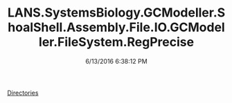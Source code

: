 ﻿---
title: LANS.SystemsBiology.GCModeller.ShoalShell.Assembly.File.IO.GCModeller.FileSystem.RegPrecise
date: 6/13/2016 6:38:12 PM
---

[Directories](T-LANS.SystemsBiology.GCModeller.ShoalShell.Assembly.File.IO.GCModeller.FileSystem.RegPrecise.Directories.html)
